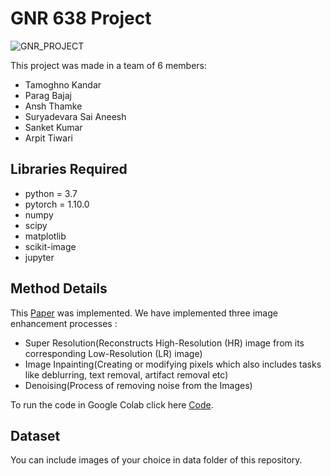 # GNR 638 Project
![GNR_PROJECT](https://user-images.githubusercontent.com/73030180/143539235-0adb281c-c828-4da5-b929-4fd554c64994.png)

This project was made in a team of 6 members:
- Tamoghno Kandar
- Parag Bajaj
- Ansh Thamke
- Suryadevara Sai Aneesh
- Sanket Kumar
- Arpit Tiwari

## Libraries Required
- python = 3.7
- pytorch = 1.10.0
- numpy
- scipy
- matplotlib
- scikit-image
- jupyter

## Method Details
This [Paper](https://openaccess.thecvf.com/content_cvpr_2018/papers/Ulyanov_Deep_Image_Prior_CVPR_2018_paper.pdf) was implemented. We have implemented three image enhancement processes :
- Super Resolution(Reconstructs High-Resolution (HR) image from its corresponding Low-Resolution (LR) image)
- Image Inpainting(Creating or modifying pixels which also includes tasks like deblurring, text removal, artifact removal etc)
- Denoising(Process of removing noise from the Images)

To run the code in Google Colab click here [Code](https://colab.research.google.com/github/tamoghnokandar/GNR-638-Project).

## Dataset
You can include images of your choice in data folder of this repository. 
